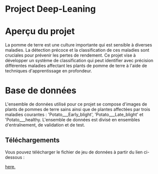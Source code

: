 # Project Deep-Leaning
# Aperçu du projet
La pomme de terre est une culture importante qui est sensible à diverses maladies. La détection précoce et la classification de ces maladies sont cruciales pour prévenir les pertes de rendement. Ce projet vise à développer un système de classification qui peut identifier avec précision différentes maladies affectant les plants de pomme de terre à l'aide de techniques d'apprentissage en profondeur.
# Base de données
L'ensemble de données utilisé pour ce projet se compose d'images de plants de pommes de terre sains ainsi que de plantes affectées par trois maladies courantes : 'Potato___Early_blight', 'Potato___Late_blight' et 'Potato___healthy. L'ensemble de données est divisé en ensembles d'entraînement, de validation et de test.
## Téléchargements

Vous pouvez télécharger le fichier de jeu de données à partir du lien ci-dessous :

[here.](https://www.kaggle.com/datasets/arjuntejaswi/plant-village)
